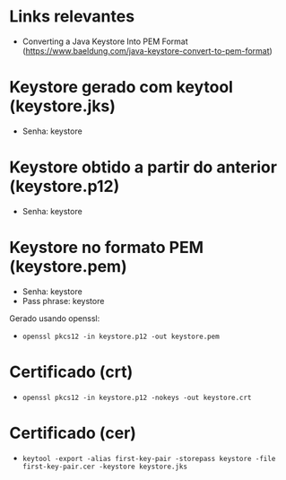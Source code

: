 # Links relevantes

- Converting a Java Keystore Into PEM Format (https://www.baeldung.com/java-keystore-convert-to-pem-format)

# Keystore gerado com keytool (keystore.jks)

- Senha: keystore

# Keystore obtido a partir do anterior (keystore.p12)

- Senha: keystore

# Keystore no formato PEM (keystore.pem)

- Senha: keystore
- Pass phrase: keystore

Gerado usando openssl:

- `openssl pkcs12 -in keystore.p12 -out keystore.pem`

# Certificado (crt) 

- `openssl pkcs12 -in keystore.p12 -nokeys -out keystore.crt`

# Certificado (cer)

- `keytool -export -alias first-key-pair -storepass keystore -file first-key-pair.cer -keystore keystore.jks`